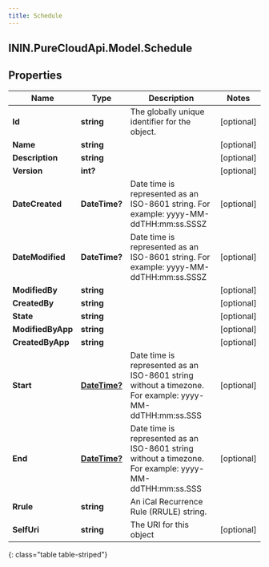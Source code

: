 ```yaml
---
title: Schedule
---
```

## ININ.PureCloudApi.Model.Schedule

## Properties

|Name | Type | Description | Notes|
|------------ | ------------- | ------------- | -------------|
| **Id** | **string** | The globally unique identifier for the object. | [optional] |
| **Name** | **string** |  | [optional] |
| **Description** | **string** |  | [optional] |
| **Version** | **int?** |  | [optional] |
| **DateCreated** | **DateTime?** | Date time is represented as an ISO-8601 string. For example: yyyy-MM-ddTHH:mm:ss.SSSZ | [optional] |
| **DateModified** | **DateTime?** | Date time is represented as an ISO-8601 string. For example: yyyy-MM-ddTHH:mm:ss.SSSZ | [optional] |
| **ModifiedBy** | **string** |  | [optional] |
| **CreatedBy** | **string** |  | [optional] |
| **State** | **string** |  | [optional] |
| **ModifiedByApp** | **string** |  | [optional] |
| **CreatedByApp** | **string** |  | [optional] |
| **Start** | [**DateTime?**](LocalDateTime.html) | Date time is represented as an ISO-8601 string without a timezone. For example: yyyy-MM-ddTHH:mm:ss.SSS | [optional] |
| **End** | [**DateTime?**](LocalDateTime.html) | Date time is represented as an ISO-8601 string without a timezone. For example: yyyy-MM-ddTHH:mm:ss.SSS | [optional] |
| **Rrule** | **string** | An iCal Recurrence Rule (RRULE) string. | |
| **SelfUri** | **string** | The URI for this object | [optional] |
{: class="table table-striped"}


